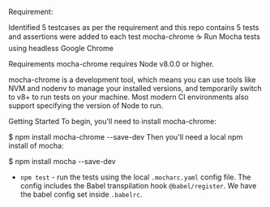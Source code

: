 Requirement:

Identified 5 testcases as per the requirement and this repo contains 5 tests and assertions were added to each test
mocha-chrome
☕ Run Mocha tests using headless Google Chrome

Requirements
mocha-chrome requires Node v8.0.0 or higher.

mocha-chrome is a development tool, which means you can use tools like NVM and nodenv to manage your installed versions, and temporarily switch to v8+ to run tests on your machine. Most modern CI environments also support specifying the version of Node to run.

Getting Started
To begin, you'll need to install mocha-chrome:

$ npm install mocha-chrome --save-dev
Then you'll need a local npm install of mocha:

$ npm install mocha --save-dev

- `npm test` - run the tests using the local `.mocharc.yaml` config file. The config includes the Babel transpilation hook `@babel/register`. We have the babel config set inside `.babelrc`.
